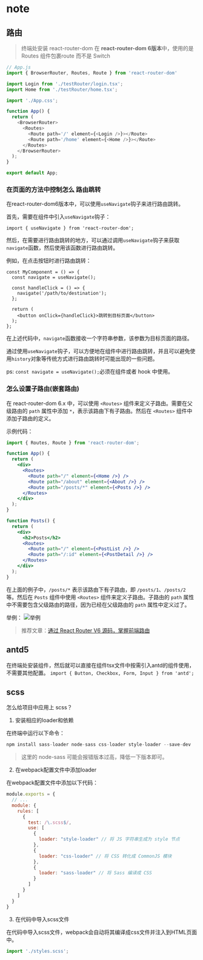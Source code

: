 # note
## 路由
> 终端处安装 react-router-dom
在 **react-router-dom 6版本**中，使用的是 Routes 组件包裹route 而不是 Switch
```js
// App.js
import { BrowserRouter, Routes, Route } from 'react-router-dom'

import Login from './testRouter/login.tsx';
import Home from './testRouter/home.tsx';

import './App.css';

function App() {
  return (
    <BrowserRouter>
      <Routes>
        <Route path='/' element={<Login />}></Route>
        <Route path='/home' element={<Home />}></Route>
      </Routes>
    </BrowserRouter>
  );
}

export default App;
```

### 在页面的方法中控制怎么 路由跳转

在react-router-dom6版本中，可以使用`useNavigate`钩子来进行路由跳转。

首先，需要在组件中引入`useNavigate`钩子：

```import { useNavigate } from 'react-router-dom';```

然后，在需要进行路由跳转的地方，可以通过调用`useNavigate`钩子来获取`navigate`函数，然后使用该函数进行路由跳转。

例如，在点击按钮时进行路由跳转：

```tsx
const MyComponent = () => {
  const navigate = useNavigate();

  const handleClick = () => {
    navigate('/path/to/destination');
  };

  return (
    <button onClick={handleClick}>跳转到目标页面</button>
  );
};
```

在上述代码中，`navigate`函数接收一个字符串参数，该参数为目标页面的路径。

通过使用`useNavigate`钩子，可以方便地在组件中进行路由跳转，并且可以避免使用`history`对象等传统方式进行路由跳转时可能出现的一些问题。

ps: `const navigate = useNavigate();`必须在组件或者 hook 中使用。


### 怎么设置子路由(嵌套路由)
在 react-router-dom 6.x 中，可以使用 `<Routes>` 组件来定义子路由。需要在父级路由的 `path` 属性中添加 `*`，表示该路由下有子路由。然后在 `<Routes>` 组件中添加子路由的定义。

示例代码：

```jsx
import { Routes, Route } from 'react-router-dom';

function App() {
  return (
    <div>
      <Routes>
        <Route path="/" element={<Home />} />
        <Route path="/about" element={<About />} />
        <Route path="/posts/*" element={<Posts />} />
      </Routes>
    </div>
  );
}

function Posts() {
  return (
    <div>
      <h2>Posts</h2>
      <Routes>
        <Route path="/" element={<PostList />} />
        <Route path="/:id" element={<PostDetail />} />
      </Routes>
    </div>
  );
}
```

在上面的例子中，`/posts/*` 表示该路由下有子路由，即 `/posts/1`、`/posts/2` 等。然后在 `Posts` 组件中使用 `<Routes>` 组件来定义子路由。子路由的 `path` 属性中不需要包含父级路由的路径，因为已经在父级路由的 `path` 属性中定义过了。

举例：
![举例](https://api2.mubu.com/v3/document_image/a1cfd1ea-2d30-4688-b41d-88be966dcd4f-11752736.jpg)


> 推荐文章：[通过 React Router V6 源码，掌握前端路由](https://juejin.cn/post/7205023631167422522#heading-16)
## antd5
在终端处安装组件，然后就可以直接在组件tsx文件中按需引入antd的组件使用，不需要其他配置。
`import { Button, Checkbox, Form, Input } from 'antd';`

## scss
怎么给项目中应用上 scss？
1. 安装相应的loader和依赖

在终端中运行以下命令：

```js
npm install sass-loader node-sass css-loader style-loader --save-dev
```
> 这里的 node-sass 可能会报错版本过高，降低一下版本即可。

2. 在webpack配置文件中添加loader

在webpack配置文件中添加以下代码：

```javascript
module.exports = {
  // ...
  module: {
    rules: [
      {
        test: /\.scss$/,
        use: [
          {
            loader: "style-loader" // 将 JS 字符串生成为 style 节点
          },
          {
            loader: "css-loader" // 将 CSS 转化成 CommonJS 模块
          },
          {
            loader: "sass-loader" // 将 Sass 编译成 CSS
          }
        ]
      }
    ]
  }
}
```

3. 在代码中导入scss文件

在代码中导入scss文件，webpack会自动将其编译成css文件并注入到HTML页面中。

```javascript
import './styles.scss';
```

##